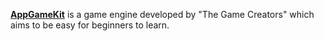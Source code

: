 [**AppGameKit**](https://www.appgamekit.com/) is a game engine developed by "The Game Creators" which aims to be easy for beginners to learn.